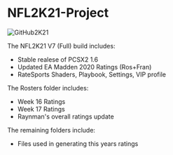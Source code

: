 # NFL2K21-Project
![GitHub2K21](https://user-images.githubusercontent.com/69597675/124939657-4c89e400-dfd7-11eb-901a-685715e1424e.png)

The NFL2K21 V7 (Full) build includes:
 - Stable realese of PCSX2 1.6
 - Updated EA Madden 2020 Ratings (Ros+Fran)
 - RateSports Shaders, Playbook, Settings, VIP profile

The Rosters folder includes:
 - Week 16 Ratings
 - Week 17 Ratings
 - Raynman's overall ratings update

The remaining folders include:
 - Files used in generating this years ratings

